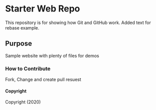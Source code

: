 # Starter Web Repo

This repository is for showing how Git and GitHub work.
Added text for rebase example.

## Purpose

Sample website with plenty of files for demos

### How to Contribute
Fork, Change and create pull resuest

#### Copyright
Copyright (2020)